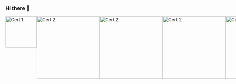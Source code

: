 ### Hi there 👋
<div style="display: flex; justify-content: space-between;">
    <img src="https://images.credly.com/images/ca26b8dd-a549-4082-a042-f54c75b1457f/CERT-Expert-Dynamics365-Finance-and-Operations-Apps-Solution-Architect.png" alt="Cert 1" width="100" height="100">
    <img src="https://images.credly.com/size/340x340/images/4bb5cacb-fdc4-4a57-bdce-938d6d67b739/CERT-Associate-Dynamics365-Supply-Chain-Management-Functional-Consultant.png" alt="Cert 2" width="200" height="200">
    <img src="https://images.credly.com/images/b608740d-88e0-476c-9d20-fc401821bf74/image.png" alt="Cert 2" width="200" height="200">
    <img src="https://d1.awsstatic.com/training-and-certification/certification-badges/AWS-Certified-Machine-Learning-Specialty_badge.e5d66b56552bbf046f905bacaecef6dad0ae7180.png" alt="Cert 2" width="200" height="200">
    <img src="https://images.credly.com/images/57bb7f6a-441f-4356-a2f1-7693227a475e/image.png" alt="Cert 2" width="200" height="200">
    <img src="https://images.credly.com/images/260e36dc-d100-45c3-852f-9d8063fa71e6/pmp-600px.png" alt="Cert 2" width="200" height="200">
    <img src="https://images.credly.com/size/680x680/images/8b943c4b-c186-4e9f-84aa-004322b76eed/image.png" alt="Cert 2" width="200" height="200">
    <img src="https://images.credly.com/images/24c75efb-9a99-47f7-ab6d-fcd359534c1e/badge-togaf9-certified.png" alt="Cert 2" width="200" height="200">
    
</div>


<!--
**zhenyu-captain/zhenyu-captain** is a ✨ _special_ ✨ repository because its `README.md` (this file) appears on your GitHub profile.

Here are some ideas to get you started:

- 🔭 I’m currently working on ...
- 🌱 I’m currently learning ...
- 👯 I’m looking to collaborate on ...
- 🤔 I’m looking for help with ...
- 💬 Ask me about ...
- 📫 How to reach me: ...
- 😄 Pronouns: ...
- ⚡ Fun fact: ...
-->
